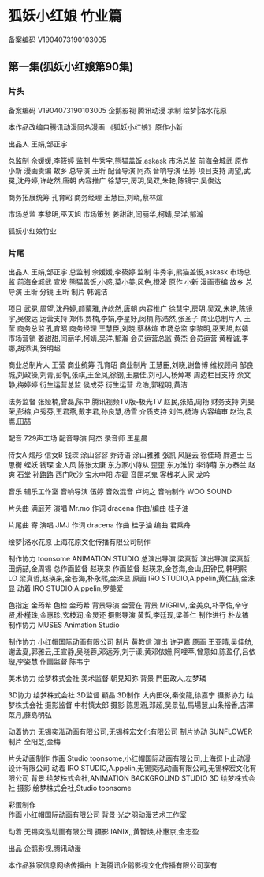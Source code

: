 # 狐妖小红娘 竹业篇

备案编码  V1904073190103005

## 第一集(狐妖小红娘第90集)

### 片头
备案编码  V1904073190103005
企鹅影视
腾讯动漫
承制  绘梦|洛水花原

本作品改编自腾讯动漫同名漫画
《狐妖小红娘》原作小新

出品人  王娟,邹正宇

总监制  佘媛媛,李筱婷
监制  牛秀宇,熊猫盖饭,askask
市场总监  前海金城武
原作  小新
漫画责编  故乡
总导演  王昕
配音导演  阿杰
音响导演  伍婷
项目支持  周望,武冕,沈丹婷,许屹然,唐朝
内容推广  徐慧宇,房玥,吴双,朱艳,陈镜宇,吴俊达

商务拓展统筹  孔育昭
商务经理  王慧臣,刘晓,蔡林煊

市场总监  李黎明,巫天旭
市场策划  姜甜甜,闫丽华,柯婧,吴洋,郁瀚

狐妖小红娘竹业

### 片尾
 
出品人  王娟,邹正宇
总监制  佘媛媛,李筱婷
监制  牛秀宇,熊猫盖饭,askask
市场总监  前海金城武
宣发  熊猫盖饭,小惑,莫小美,风色,橙凌
原作  小新
漫画责编  故乡
总导演  王昕
分镜  王昕
制片  韩诚洁

项目  武冕,周望,沈丹婷,颜蒙雅,许屹然,唐朝
内容推广  徐慧宇,房玥,吴双,朱艳,陈镜宇,吴俊达
运营支持  郑伟,贾楠,李娟,李星妤,闵楠,陈浩然,张圣子
商业总制片人  王莹
商务总监  孔育昭
商务经理  王慧臣,刘晓,蔡林煊
市场总监  李黎明,巫天旭,赵婧
市场营销  姜甜甜,闫丽华,柯婧,吴洋,郁瀚
会员运营总监  黄杰
会员运营  黄程诚,李娜,胡添淇,贺明超

商业总制片人  王莹
商业统筹  孔育昭
商业制片  王慧臣,刘晓,谢鲁博
维权顾问  邹良城,刘政操,刘青,彭帆,张祺,王金凤,徐钢,王嘉佳,刘可人,杨焯寒
周边栏目支持  余文静,梅婷婷
衍生运营总监  侯成芬
衍生运营  龙浩,郭程明,黄洁


法务监督  张娅楠,曾磊,陈中
腾讯视频TV版-极光TV  赵民,张媌,周扬
财务支持  刘旻荣,彭榕,卢秀芬,王君燕,戴宇君,孙良慧,杨雪
介质支持  刘伟,杨涛
内容编审  赵治,袁嵩,田喆

配音  729声工场
配音导演  阿杰
录音师  王星晨

侍女A  熠彤
信女B  钱琛
涂山容容  乔诗语
涂山雅雅  张凯
风庭云  徐佳琦
胖道士  吕思衡
蛭妖  钱琛
金人风  陈张太康
东方家小侍从  歪歪
东方淮竹  李诗萌
东方泰兰  赵爽
石堂  孙路路
西门吹沙  宝木中阳
赤霍  音匣老鬼
客栈老人家  龙吟

音乐  辅乐工作室
音响导演  伍婷
音效混音  卢纯之
音响制作  WOO SOUND  

片头曲  满庭芳
演唱  Mr.mo
作词  dracena
作曲/编曲  桂子油

片尾曲  寄
演唱  JMJ
作词  dracena
作曲  桂子油
编曲  君乘舟

绘梦|洛水花原
上海花原文化传播有限公司制作


制作协力  toonsome ANIMATION STUDIO
总演出导演  梁真哲
演出导演  梁真哲,田炳喆,金周锡
总作画监督  赵瑛来
作画监督  赵瑛来,金苍海,金山,田钟民,韩明熙
LO  梁真哲,赵瑛来,金苍海,朴永熙,金洙显
原画  IRO STUDIO,A.ppelin,黄仁喆,金洙显
动着  IRO STUDIO,A.ppelin,罗美爱


色指定  金荺希
色检  金荺希
背景导演  金营在
背景  MiGRIM,,金美京,朴宰佑,辛守贤,朴槿珠,金惠珍,玄枝润,金炅还
摄影导演  黄哲,李廷现,梁善仁
制作进行  朴龙镐
制作协力  MUSES Animation Studio


制作协力  小红帽国际动画有限公司
制片  黄教信
演出  许尹嘉
原画  王亚晴,吴佳舫,谢孟夏,郭雅云,王宣静,吴晓蓉,邓远芳,刘于漾,黄邓依姗,阿哩苹,曾意如,陈盈仔,吕依璇,李姿慧
作画监督  陈韦宁

美术协力  绘梦株式会社
美术监督  朝見知弥
背景  門田政人,左梦璘

3D协力  绘梦株式会社
3D监督  顧晶
3D制作  大内田咲,秦俊龍,徐嘉宁
摄影协力  绘梦株式会社
摄影监督  中村慎太郎
摄影  陈思涵,邓超,吴景弘,馬場慧,山条裕香,吉澤菜月,藤島明弘

动着协力  无锡奕泓动画有限公司,无锡梓宏文化有限公司
制片协动  SUNFLOWER
制片  全阳芝,金梅


片头动画制作
作画  Studio toonsome,小红帽国际动画有限公司,上海逗卜止动漫设计有限公司
动着  IRO STUDIO,A.ppelin,无锡奕泓动画有限公司,无锡梓宏文化有限公司
背景  绘梦株式会社,ANIMATION BACKGROUND STUDIO
3D  绘梦株式会社
摄影  绘梦株式会社,Studio toonsome

彩蛋制作  
作画  小红帽国际动画有限公司
背景  光之羽动漫艺术工作室

动着  无锡奕泓动画有限公司
摄影  IANIX,,黄智焕,朴惠京,金志盈

出品  企鹅影视,腾讯动漫

本作品独家信息网络传播由
上海腾讯企鹅影视文化传播有限公司享有